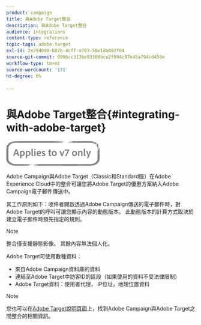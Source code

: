 ```yaml
---
product: campaign
title: 與Adobe Target整合
description: 與Adobe Target整合
audience: integrations
content-type: reference
topic-tags: adobe-target
exl-id: 2e29d090-b87b-4cff-a703-58e1da082f04
source-git-commit: 0996cc313be93300bce2f094c97e45a794cd459e
workflow-type: tm+mt
source-wordcount: '171'
ht-degree: 0%

---
```


# 與Adobe Target整合{#integrating-with-adobe-target}

![](../../assets/v7-only.svg)

Adobe Campaign與Adobe Target（Classic和Standard版）在Adobe Experience Cloud中的整合可讓您將Adobe Target的優惠方案納入Adobe Campaign電子郵件傳送中。

其工作原則如下：收件者開啟透過Adobe Campaign傳送的電子郵件時，對Adobe Target的呼叫可讓您顯示內容的動態版本。 此動態版本的計算方式取決於建立電子郵件時預先指定的規則。

>[!NOTE]
>
>整合僅支援靜態影像。 其餘內容無法個人化。

Adobe Target可使用數種資料：

* 來自Adobe Campaign資料庫的資料
* 連結至Adobe Target中訪客ID的區段（如果使用的資料不受法律限制）
* Adobe Target資料：使用者代理， IP位址，地理位置資料

>[!NOTE]
>
>您也可以在[Adobe Target說明頁面](https://experienceleague.adobe.com/docs/target/using/integrate/campaign-and-target.html)上，找到Adobe Campaign與Adobe Target之間整合的相關資訊。
